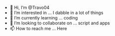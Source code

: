 - 👋 Hi, I’m @Travo04
- 👀 I’m interested in ... I dabble in a lot of things 
- 🌱 I’m currently learning ... coding 
- 💞️ I’m looking to collaborate on ... script and apps
- 📫 How to reach me ... Here

<!---
Travo04/Travo04 is a ✨ special ✨ repository because its `README.md` (this file) appears on your GitHub profile.
You can click the Preview link to take a look at your changes.
--->
